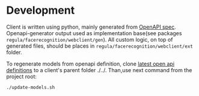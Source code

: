 # Development

Client is written using python, mainly generated from [OpenAPI spec](https://github.com/regulaforensics/FaceRecognition-web-openapi). 
Openapi-generator output used as implementation base(see packages `regula/facerecognition/webclient/gen`). 
All custom logic, on top of generated files, should be places in `regula/facerecognition/webclient/ext` folder.

To regenerate models from openapi definition, 
clone [latest open api definitions](https://github.com/regulaforensics/FaceRecognition-web-openapi) 
to a client's parent folder ./../.
Than,use next command from the project root:
```bash
./update-models.sh
```

